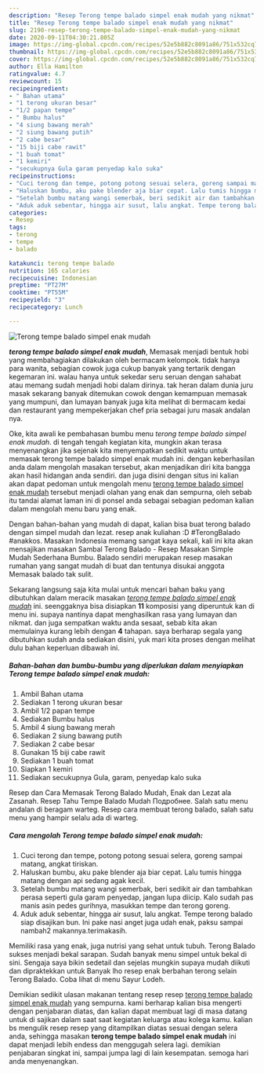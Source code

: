 ```yaml
---
description: "Resep Terong tempe balado simpel enak mudah yang nikmat"
title: "Resep Terong tempe balado simpel enak mudah yang nikmat"
slug: 2190-resep-terong-tempe-balado-simpel-enak-mudah-yang-nikmat
date: 2020-09-11T04:30:21.805Z
image: https://img-global.cpcdn.com/recipes/52e5b882c8091a86/751x532cq70/terong-tempe-balado-simpel-enak-mudah-foto-resep-utama.jpg
thumbnail: https://img-global.cpcdn.com/recipes/52e5b882c8091a86/751x532cq70/terong-tempe-balado-simpel-enak-mudah-foto-resep-utama.jpg
cover: https://img-global.cpcdn.com/recipes/52e5b882c8091a86/751x532cq70/terong-tempe-balado-simpel-enak-mudah-foto-resep-utama.jpg
author: Ella Hamilton
ratingvalue: 4.7
reviewcount: 15
recipeingredient:
- " Bahan utama"
- "1 terong ukuran besar"
- "1/2 papan tempe"
- " Bumbu halus"
- "4 siung bawang merah"
- "2 siung bawang putih"
- "2 cabe besar"
- "15 biji cabe rawit"
- "1 buah tomat"
- "1 kemiri"
- "secukupnya Gula garam penyedap kalo suka"
recipeinstructions:
- "Cuci terong dan tempe, potong potong sesuai selera, goreng sampai matang, angkat tiriskan."
- "Haluskan bumbu, aku pake blender aja biar cepat. Lalu tumis hingga matang dengan api sedang agak kecil."
- "Setelah bumbu matang wangi semerbak, beri sedikit air dan tambahkan perasa seperti gula garam penyedap, jangan lupa diicip. Kalo sudah pas manis asin pedes gurihnya, masukkan tempe dan terong goreng."
- "Aduk aduk sebentar, hingga air susut, lalu angkat. Tempe terong balado siap disajikan bun. Ini pake nasi anget juga udah enak, paksu sampai nambah2 makannya.terimakasih."
categories:
- Resep
tags:
- terong
- tempe
- balado

katakunci: terong tempe balado 
nutrition: 165 calories
recipecuisine: Indonesian
preptime: "PT27M"
cooktime: "PT55M"
recipeyield: "3"
recipecategory: Lunch

---
```



![Terong tempe balado simpel enak mudah](https://img-global.cpcdn.com/recipes/52e5b882c8091a86/751x532cq70/terong-tempe-balado-simpel-enak-mudah-foto-resep-utama.jpg)

<b><i>terong tempe balado simpel enak mudah</i></b>, Memasak menjadi bentuk hobi yang membahagiakan dilakukan oleh bermacam kelompok. tidak hanya para wanita, sebagian cowok juga cukup banyak yang tertarik dengan kegemaran ini. walau hanya untuk sekedar seru seruan dengan sahabat atau memang sudah menjadi hobi dalam dirinya. tak heran dalam dunia juru masak sekarang banyak ditemukan cowok dengan kemampuan memasak yang mumpuni, dan lumayan banyak juga kita melihat di bermacam kedai dan restaurant yang mempekerjakan chef pria sebagai juru masak andalan nya.

Oke, kita awali ke pembahasan bumbu menu <i>terong tempe balado simpel enak mudah</i>. di tengah tengah kegiatan kita, mungkin akan terasa menyenangkan jika sejenak kita menyempatkan sedikit waktu untuk memasak terong tempe balado simpel enak mudah ini. dengan keberhasilan anda dalam mengolah masakan tersebut, akan menjadikan diri kita bangga akan hasil hidangan anda sendiri. dan juga disini dengan situs ini kalian akan dapat pedoman untuk mengolah menu <u>terong tempe balado simpel enak mudah</u> tersebut menjadi olahan yang enak dan sempurna, oleh sebab itu tandai alamat laman ini di ponsel anda sebagai sebagian pedoman kalian dalam mengolah menu baru yang enak.

Dengan bahan-bahan yang mudah di dapat, kalian bisa buat terong balado dengan simpel mudah dan lezat. resep anak kuliahan :D #TerongBalado #anakkos. Masakan Indonesia memang sangat kaya sekali, kali ini kita akan mensajikan masakan Sambal Terong Balado - Resep Masakan Simple Mudah Sederhana Bumbu. Balado sendiri merupakan resep masakan rumahan yang sangat mudah di buat dan tentunya disukai anggota Memasak balado tak sulit.


Sekarang langsung saja kita mulai untuk mencari bahan baku yang dibutuhkan dalam meracik masakan <u><i>terong tempe balado simpel enak mudah</i></u> ini. seenggaknya bisa disiapkan <b>11</b> komposisi yang diperuntuk kan di menu ini. supaya nantinya dapat menghasilkan rasa yang lumayan dan nikmat. dan juga sempatkan waktu anda sesaat, sebab kita akan memulainya kurang lebih dengan <b>4</b> tahapan. saya berharap segala yang dibutuhkan sudah anda sediakan disini, yuk mari kita proses dengan melihat dulu bahan keperluan dibawah ini.

<!--inarticleads1-->

##### Bahan-bahan dan bumbu-bumbu yang diperlukan dalam menyiapkan Terong tempe balado simpel enak mudah:

1. Ambil  Bahan utama
1. Sediakan 1 terong ukuran besar
1. Ambil 1/2 papan tempe
1. Sediakan  Bumbu halus
1. Ambil 4 siung bawang merah
1. Sediakan 2 siung bawang putih
1. Sediakan 2 cabe besar
1. Gunakan 15 biji cabe rawit
1. Sediakan 1 buah tomat
1. Siapkan 1 kemiri
1. Sediakan secukupnya Gula, garam, penyedap kalo suka


Resep dan Cara Memasak Terong Balado Mudah, Enak dan Lezat ala Zasanah. Resep Tahu Tempe Balado Mudah Подробнее. Salah satu menu andalan di beragam warteg. Resep cara membuat terong balado, salah satu menu yang hampir selalu ada di warteg. 

<!--inarticleads2-->

##### Cara mengolah Terong tempe balado simpel enak mudah:

1. Cuci terong dan tempe, potong potong sesuai selera, goreng sampai matang, angkat tiriskan.
1. Haluskan bumbu, aku pake blender aja biar cepat. Lalu tumis hingga matang dengan api sedang agak kecil.
1. Setelah bumbu matang wangi semerbak, beri sedikit air dan tambahkan perasa seperti gula garam penyedap, jangan lupa diicip. Kalo sudah pas manis asin pedes gurihnya, masukkan tempe dan terong goreng.
1. Aduk aduk sebentar, hingga air susut, lalu angkat. Tempe terong balado siap disajikan bun. Ini pake nasi anget juga udah enak, paksu sampai nambah2 makannya.terimakasih.


Memiliki rasa yang enak, juga nutrisi yang sehat untuk tubuh. Terong Balado sukses menjadi bekal sarapan. Sudah banyak menu simpel untuk bekal di sini. Sengaja saya bikin sedetail dan sejelas mungkin supaya mudah diikuti dan dipraktekkan untuk Banyak lho resep enak berbahan terong selain Terong Balado. Coba lihat di menu Sayur Lodeh. 

Demikian sedikit ulasan makanan tentang resep resep <u>terong tempe balado simpel enak mudah</u> yang sempurna. kami berharap kalian bisa mengerti dengan penjabaran diatas, dan kalian dapat membuat lagi di masa datang untuk di sajikan dalam saat saat kegiatan keluarga atau kolega kamu. kalian bs mengulik resep resep yang ditampilkan diatas sesuai dengan selera anda, sehingga masakan <b>terong tempe balado simpel enak mudah</b> ini dapat menjadi lebih endess dan menggugah selera lagi. demikian penjabaran singkat ini, sampai jumpa lagi di lain kesempatan. semoga hari anda menyenangkan.
